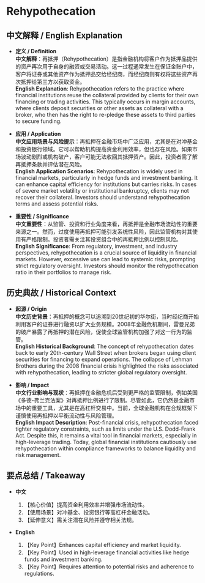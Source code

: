 # Rehypothecation

## 中文解释 / English Explanation

* **定义 / Definition**  
  **中文解释**：再抵押（Rehypothecation）是指金融机构将客户作为抵押品提供的资产再次用于自身的融资或交易活动。这一过程通常发生在保证金账户中，客户将证券或其他资产作为抵押品交给经纪商，而经纪商则有权将这些资产再次抵押给第三方以获取资金。  
  **English Explanation**: Rehypothecation refers to the practice where financial institutions reuse the collateral provided by clients for their own financing or trading activities. This typically occurs in margin accounts, where clients deposit securities or other assets as collateral with a broker, who then has the right to re-pledge these assets to third parties to secure funding.

* **应用 / Application**  
  **中文应用场景与风险提示**：再抵押在金融市场中广泛应用，尤其是在对冲基金和投资银行领域。它可以帮助机构提高资金利用效率，但也存在风险。如果市场波动剧烈或机构破产，客户可能无法收回其抵押资产。因此，投资者需了解再抵押条款并评估潜在风险。  
  **English Application Scenarios**: Rehypothecation is widely used in financial markets, particularly in hedge funds and investment banking. It can enhance capital efficiency for institutions but carries risks. In cases of severe market volatility or institutional bankruptcy, clients may not recover their collateral. Investors should understand rehypothecation terms and assess potential risks.

* **重要性 / Significance**  
  **中文重要性**：从监管、投资和行业角度来看，再抵押是金融市场流动性的重要来源之一。然而，过度使用再抵押可能引发系统性风险，因此监管机构对其使用有严格限制。投资者需关注其投资组合中的再抵押比例以控制风险。  
  **English Significance**: From regulatory, investment, and industry perspectives, rehypothecation is a crucial source of liquidity in financial markets. However, excessive use can lead to systemic risks, prompting strict regulatory oversight. Investors should monitor the rehypothecation ratio in their portfolios to manage risk.

## 历史典故 / Historical Context

* **起源 / Origin**  
  **中文历史背景**：再抵押的概念可以追溯到20世纪初的华尔街，当时经纪商开始利用客户的证券进行融资以扩大业务规模。2008年金融危机期间，雷曼兄弟的破产暴露了再抵押的潜在风险，促使全球监管机构加强了对这一行为的监管。  
  **English Historical Background**: The concept of rehypothecation dates back to early 20th-century Wall Street when brokers began using client securities for financing to expand operations. The collapse of Lehman Brothers during the 2008 financial crisis highlighted the risks associated with rehypothecation, leading to stricter global regulatory oversight.

* **影响 / Impact**  
  **中文行业影响与现状**：再抵押在金融危机后受到更严格的监管限制，例如美国《多德-弗兰克法案》对再抵押比例进行了限制。尽管如此，它仍然是金融市场中的重要工具，尤其是在高杠杆交易中。当前，全球金融机构在合规框架下谨慎使用再抵押以平衡流动性与风险管理。  
  **English Impact Description**: Post-financial crisis, rehypothecation faced tighter regulatory constraints, such as limits under the U.S. Dodd-Frank Act. Despite this, it remains a vital tool in financial markets, especially in high-leverage trading. Today, global financial institutions cautiously use rehypothecation within compliance frameworks to balance liquidity and risk management.

## 要点总结 / Takeaway

* **中文**  
  1. 【核心价值】提高资金利用效率并增强市场流动性。
  2. 【使用场景】对冲基金、投资银行等高杠杆金融活动。
  3. 【延伸意义】需关注潜在风险并遵守相关法规。

* **English**  
  1. 【Key Point】Enhances capital efficiency and market liquidity.
  2. 【Key Point】Used in high-leverage financial activities like hedge funds and investment banking.
  3. 【Key Point】Requires attention to potential risks and adherence to regulations.